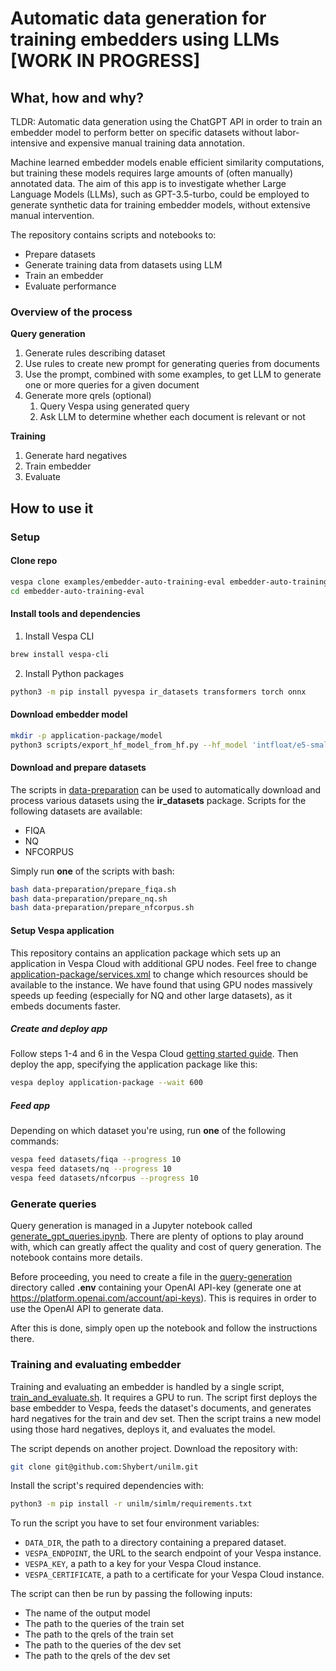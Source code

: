 # Automatic data generation for training embedders using LLMs [WORK IN PROGRESS]

## What, how and why?

TLDR: Automatic data generation using the ChatGPT API in order to train an embedder model to
perform better on specific datasets without labor-intensive and expensive manual training data annotation.

Machine learned embedder models enable efficient similarity computations,
but training these models requires large amounts of (often manually) annotated data.
The aim of this app is to investigate whether Large Language Models (LLMs), such as GPT-3.5-turbo,
could be employed to generate synthetic data for training embedder models, without extensive manual intervention.

The repository contains scripts and notebooks to:
- Prepare datasets
- Generate training data from datasets using LLM
- Train an embedder 
- Evaluate performance

### Overview of the process

**Query generation**

1. Generate rules describing dataset
2. Use rules to create new prompt for generating queries from documents
3. Use the prompt, combined with some examples, to get LLM to generate one or more queries for a given document
4. Generate more qrels (optional)
    1. Query Vespa using generated query
    2. Ask LLM to determine whether each document is relevant or not

**Training**

1. Generate hard negatives
2. Train embedder
3. Evaluate

## How to use it

### Setup

#### Clone repo

```bash
vespa clone examples/embedder-auto-training-eval embedder-auto-training-eval
cd embedder-auto-training-eval
```

#### Install tools and dependencies

1. Install Vespa CLI

```bash
brew install vespa-cli
```

2. Install Python packages

```bash
python3 -m pip install pyvespa ir_datasets transformers torch onnx
```

#### Download embedder model

```bash
mkdir -p application-package/model
python3 scripts/export_hf_model_from_hf.py --hf_model 'intfloat/e5-small-v2'  --output_dir application-package/model/
```

#### Download and prepare datasets

The scripts in [data-preparation](data-preparation) can be used to automatically download and process
various datasets using the **ir_datasets** package.
Scripts for the following datasets are available:

- FIQA
- NQ
- NFCORPUS

Simply run **one** of the scripts with bash:

```bash
bash data-preparation/prepare_fiqa.sh
bash data-preparation/prepare_nq.sh
bash data-preparation/prepare_nfcorpus.sh
```

#### Setup Vespa application

This repository contains an application package which sets
up an application in Vespa Cloud with additional GPU nodes.
Feel free to change [application-package/services.xml](application-package/services.xml)
to change which resources should be available to the instance.
We have found that using GPU nodes massively speeds up feeding
(especially for NQ and other large datasets), as it embeds documents faster.

##### Create and deploy app

Follow steps 1-4 and 6 in the Vespa Cloud [getting started guide](https://cloud.vespa.ai/en/getting-started).
Then deploy the app, specifying the application package like this:

```bash
vespa deploy application-package --wait 600
```

##### Feed app

Depending on which dataset you're using, run **one** of the following commands:

```bash
vespa feed datasets/fiqa --progress 10
vespa feed datasets/nq --progress 10
vespa feed datasets/nfcorpus --progress 10
```

### Generate queries

Query generation is managed in a Jupyter notebook called
[generate_gpt_queries.ipynb](query-generation/generate_gpt_queries.ipynb).
There are plenty of options to play around with,
which can greatly affect the quality and cost of query generation.
The notebook contains more details.

Before proceeding, you need to create a file in the [query-generation](query-generation) directory called **.env**
containing your OpenAI API-key (generate one at https://platform.openai.com/account/api-keys).
This is requires in order to use the OpenAI API to generate data.

After this is done, simply open up the notebook and follow the instructions there.

### Training and evaluating embedder

Training and evaluating an embedder is handled by a single script, [train_and_evaluate.sh](train_and_evaluate.sh).
It requires a GPU to run.
The script first deploys the base embedder to Vespa, feeds the dataset's documents, and generates hard negatives
for the train
and dev set.
Then the script trains a new model using those hard negatives, deploys it, and evaluates the model.

The script depends on another project. Download the repository with:
```bash
git clone git@github.com:Shybert/unilm.git
```

Install the script's required dependencies with:

```bash
python3 -m pip install -r unilm/simlm/requirements.txt
```

To run the script you have to set four environment variables:

- `DATA_DIR`, the path to a directory containing a prepared dataset.
- `VESPA_ENDPOINT`, the URL to the search endpoint of your Vespa instance.
- `VESPA_KEY`, a path to a key for your Vespa Cloud instance.
- `VESPA_CERTIFICATE`, a path to a certificate for your Vespa Cloud instance.

The script can then be run by passing the following inputs:

- The name of the output model
- The path to the queries of the train set
- The path to the qrels of the train set
- The path to the queries of the dev set
- The path to the qrels of the dev set

